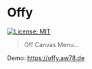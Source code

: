# Offy
[![License: MIT](https://img.shields.io/badge/License-MIT-yellow.svg)](https://opensource.org/licenses/MIT)

> Off Canvas Menu...

Demo: https://offy.aw78.de
